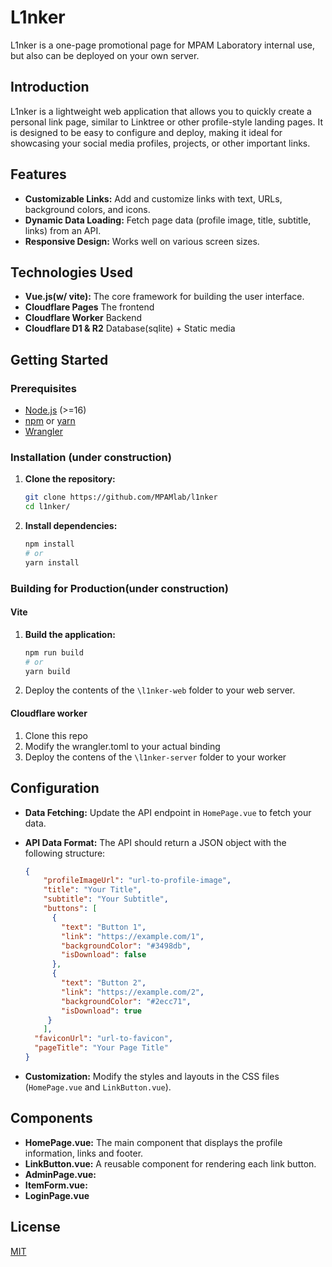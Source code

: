 # L1nker

L1nker is a one-page promotional page for MPAM Laboratory internal use, but also can be deployed on your own server.

## Introduction

L1nker is a lightweight web application that allows you to quickly create a personal link page, similar to Linktree or other profile-style landing pages. It is designed to be easy to configure and deploy, making it ideal for showcasing your social media profiles, projects, or other important links.

## Features

- **Customizable Links:** Add and customize links with text, URLs, background colors, and icons.
- **Dynamic Data Loading:** Fetch page data (profile image, title, subtitle, links) from an API.
- **Responsive Design:** Works well on various screen sizes.

## Technologies Used

-   **Vue.js(w/ vite):** The core framework for building the user interface.
-   **Cloudflare Pages** The frontend
-   **Cloudflare Worker** Backend
-   **Cloudflare D1 & R2** Database(sqlite) + Static media

## Getting Started

### Prerequisites

-   [Node.js](https://nodejs.org/) (>=16)
-   [npm](https://www.npmjs.com/) or [yarn](https://yarnpkg.com/)
-   [Wrangler](https://developers.cloudflare.com/workers/wrangler/install-and-update/)

### Installation (under construction)

1.  **Clone the repository:**

    ```bash
    git clone https://github.com/MPAMlab/l1nker
    cd l1nker/
    ```

2.  **Install dependencies:**

    ```bash
    npm install
    # or
    yarn install
    ```

### Building for Production(under construction)

#### Vite

1.  **Build the application:**

    ```bash
    npm run build
    # or
    yarn build
    ```

2.  Deploy the contents of the `\l1nker-web` folder to your web server.

#### Cloudflare worker

1. Clone this repo
2. Modify the wrangler.toml to your actual binding
3. Deploy the contens of the `\l1nker-server` folder to your worker 

## Configuration

-   **Data Fetching:** Update the API endpoint in `HomePage.vue` to fetch your data.
-   **API Data Format:** The API should return a JSON object with the following structure:

    ```json
    {
        "profileImageUrl": "url-to-profile-image",
        "title": "Your Title",
        "subtitle": "Your Subtitle",
        "buttons": [
          {
            "text": "Button 1",
            "link": "https://example.com/1",
            "backgroundColor": "#3498db",
            "isDownload": false
          },
          {
            "text": "Button 2",
            "link": "https://example.com/2",
            "backgroundColor": "#2ecc71",
            "isDownload": true
         }
        ],
      "faviconUrl": "url-to-favicon",
      "pageTitle": "Your Page Title"
    }
    ```

-   **Customization:** Modify the styles and layouts in the CSS files (`HomePage.vue` and `LinkButton.vue`).

## Components

- **HomePage.vue:** The main component that displays the profile information, links and footer.
- **LinkButton.vue:** A reusable component for rendering each link button.
- **AdminPage.vue:**
- **ItemForm.vue:**
- **LoginPage.vue**

## License

[MIT](LICENSE)
